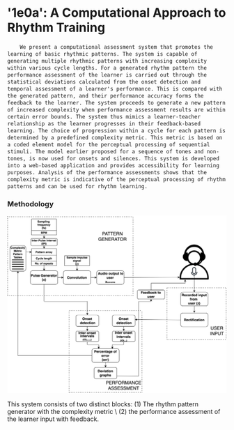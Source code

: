# '1e0a': A Computational Approach to Rhythm Training

		We present a computational assessment system that promotes the learning of basic rhythmic patterns. The system is capable of generating multiple rhythmic patterns with increasing complexity within various cycle lengths. For a generated rhythm pattern the performance assessment of the learner is carried out through the statistical deviations calculated from the onset detection and temporal assessment of a learner's performance. This is compared with the generated pattern, and their performance accuracy forms the feedback to the learner. The system proceeds to generate a new pattern of increased complexity when performance assessment results are within certain error bounds. The system thus mimics a learner-teacher relationship as the learner progresses in their feedback-based learning. The choice of progression within a cycle for each pattern is determined by a predefined complexity metric. This metric is based on a coded element model for the perceptual processing of sequential stimuli. The model earlier proposed for a sequence of tones and non-tones, is now used for onsets and silences. This system is developed into a web-based application and provides accessibility for learning purposes. Analysis of the performance assessments shows that the complexity metric is indicative of the perceptual processing of rhythm patterns and can be used for rhythm learning. 

### Methodology
![alt text](https://github.com/nol-alb/1e0a/blob/main/flow/flow.png)

 This system consists of two distinct blocks: 
 (1) The rhythm pattern generator with the complexity metric \\
 (2) the performance assessment of the learner input with feedback.
